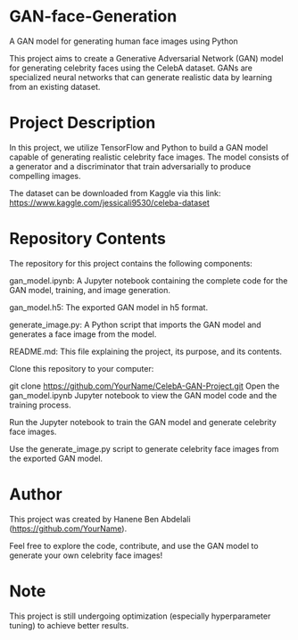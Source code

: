 # GAN-face-Generation
A  GAN model for generating human face images using Python

This project aims to create a Generative Adversarial Network (GAN) model for generating celebrity faces using the CelebA dataset. GANs are specialized neural networks that can generate realistic data by learning from an existing dataset.

# Project Description
In this project, we utilize TensorFlow and Python to build a GAN model capable of generating realistic celebrity face images. The model consists of a generator and a discriminator that train adversarially to produce compelling images.

The dataset can be downloaded from Kaggle via this link: https://www.kaggle.com/jessicali9530/celeba-dataset

# Repository Contents
The repository for this project contains the following components:

gan_model.ipynb: A Jupyter notebook containing the complete code for the GAN model, training, and image generation.

gan_model.h5: The exported GAN model in h5 format.

generate_image.py: A Python script that imports the GAN model and generates a face image from the model.

README.md: This file explaining the project, its purpose, and its contents.

Clone this repository to your computer:

git clone https://github.com/YourName/CelebA-GAN-Project.git
Open the gan_model.ipynb Jupyter notebook to view the GAN model code and the training process.

Run the Jupyter notebook to train the GAN model and generate celebrity face images.

Use the generate_image.py script to generate celebrity face images from the exported GAN model.

#  Author
This project was created by Hanene Ben Abdelali (https://github.com/YourName).

Feel free to explore the code, contribute, and use the GAN model to generate your own celebrity face images!

# Note
This project is still undergoing optimization (especially hyperparameter tuning) to achieve better results.
